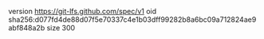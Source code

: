 version https://git-lfs.github.com/spec/v1
oid sha256:d077fd4de88d07f5e70337c4e1b03dff99282b8a6bc09a712824ae9abf848a2b
size 300
